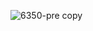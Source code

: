 ![6350-pre copy](https://user-images.githubusercontent.com/38411180/40021620-5c70fa22-5793-11e8-91d6-c012627b8c9f.jpg)
